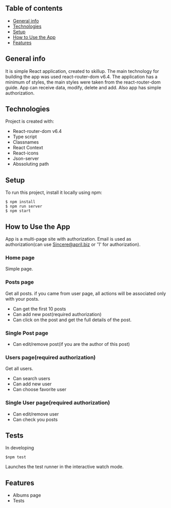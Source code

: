 ## Table of contents
* [General info](#general-info)
* [Technologies](#technologies)
* [Setup](#setup)
* [How to Use the App](#how-to-use-the-app)
* [Features](#features)

## General info
It is simple React application, created to skillup. The main technology for building the app was used react-router-dom v6.4. The application has a minimum of styles, the main styles were taken from the react-router-dom guide. App can receive data, modify, delete and add. Also app has simple authorization.
	
## Technologies
Project is created with:
* React-router-dom v6.4
* Type script
* Classnames
* React Context
* React-icons
* Json-server
* Abssoluting path
	
## Setup
To run this project, install it locally using npm:

```
$ npm install
$ npm run server
$ npm start
```

## How to Use the App
App is a multi-page site with authorization. Email is used as authorization(can use Sincere@april.biz or '1' for authorization).

### Home page
Simple page.

### Posts page
Get all posts.
if you came from user page, all actions will be associated only with your posts.
* Сan get the first 10 posts
* Can add new post(required authorization)
* Can click on the post and get the full details of the post.

### Single Post page
* Сan edit/remove post(if you are the author of this post)

### Users page(required authorization)
Get all users.
* Can search users
* Can add new user
* Can choose favorite user

### Single User page(required authorization)
* Can edit/remove user
* Can check you posts

## Tests
In developing

```
$npm test
```

Launches the test runner in the interactive watch mode.

## Features
* Albums page
* Tests
